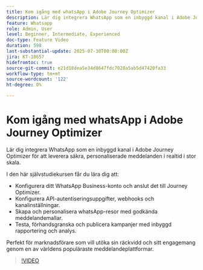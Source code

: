 ```yaml
---
title: Kom igång med whatsApp i Adobe Journey Optimizer
description: Lär dig integrera WhatsApp som en inbyggd kanal i Adobe Journey Optimizer för att leverera säkra, personaliserade meddelanden i realtid i stor skala.
feature: Whatsapp
role: Admin, User
level: Beginner, Intermediate, Experienced
doc-type: Feature Video
duration: 598
last-substantial-update: 2025-07-30T00:00:00Z
jira: KT-18657
hidefromtoc: true
source-git-commit: e21d18dea5e34d8647fdc7028a5ab5d47420fa33
workflow-type: tm+mt
source-wordcount: '122'
ht-degree: 0%

---
```



# Kom igång med whatsApp i Adobe Journey Optimizer

Lär dig integrera WhatsApp som en inbyggd kanal i Adobe Journey Optimizer för att leverera säkra, personaliserade meddelanden i realtid i stor skala.

I den här självstudiekursen får du lära dig att:

* Konfigurera ditt WhatsApp Business-konto och anslut det till Journey Optimizer.
* Konfigurera API-autentiseringsuppgifter, webhooks och kanalinställningar.
* Skapa och personalisera whatsApp-resor med godkända meddelandemallar.
* Testa, förhandsgranska och publicera kampanjer med inbyggd rapportering och analys.

Perfekt för marknadsförare som vill utöka sin räckvidd och sitt engagemang genom en av världens populäraste meddelandeplattformar.

>[!VIDEO](https://video.tv.adobe.com/v/3470244/?learn=on&enablevpops)
